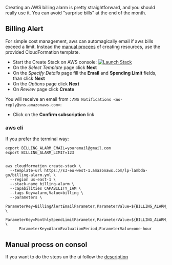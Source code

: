 
Creating an AWS billing alarm is pretty straightforward, and you should really use it. You can avoid
"surprise bills" at the end of the month.

## Billing Alert

For simple cost management, aws can automagically email if aws bills exceed a limit. 
Instead the [manual procees](manual-process.md) of creating resources, use the provided
CloudFormation template.

- Start the Create Stack on AWS console: [![Launch Stack](https://cdn.rawgit.com/buildkite/cloudformation-launch-stack-button-svg/master/launch-stack.svg)](https://console.aws.amazon.com/cloudformation/home?region=us-east-1#/stacks/new?stackName=billingAlarm&templateURL=https://s3-eu-west-1.amazonaws.com/lp-lambda-go/billing-alarm.yml)
- On the _Select Template_ page click **Next**
- On the _Specify Details_ page fill the **Email** and **Spending Limit** fields, than click **Next**
- On the _Options_ page click **Next**
- On _Review_ page click **Create**

You will receive an email from : `AWS Notifications <no-reply@sns.amazonaws.com>`:
- Click on the **Confirm subscription** link

### aws cli

If you prefer the terminal way:
```
export BILLING_ALARM_EMAIL=youremail@gmail.com
export BILLING_ALARM_LIMIT=123


aws cloudformation create-stack \
  --template-url https://s3-eu-west-1.amazonaws.com/lp-lambda-go/billing-alarm.yml \
  --region us-east-1 \
  --stack-name billing-alarm \
  --capabilities CAPABILITY_IAM \
  --tags Key=alarm,Value=billing \
  --parameters \
      ParameterKey=BillingAlertEmailParameter,ParameterValue=${BILLING_ALARM_EMAIL} \
      ParameterKey=MonthlySpendLimitParameter,ParameterValue=${BILLING_ALARM_LIMIT} \
      ParameterKey=AlarmEvaluationPeriod,ParameterValue=one-hour 

```

## Manual procss on consol

If you want to do the steps un the ui follow the [description](manual-process.md)
